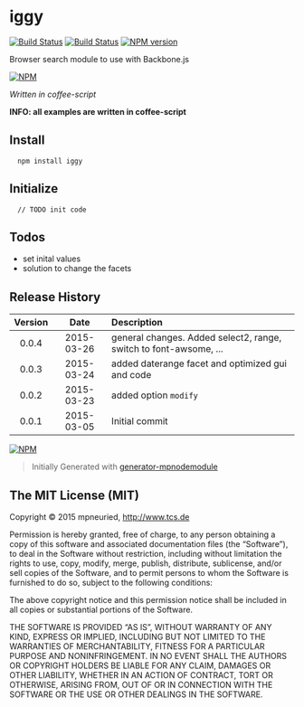 iggy
============

[![Build Status](https://secure.travis-ci.org/mpneuried/iggy.png?branch=master)](http://travis-ci.org/mpneuried/iggy)
[![Build Status](https://david-dm.org/mpneuried/iggy.png)](https://david-dm.org/mpneuried/iggy)
[![NPM version](https://badge.fury.io/js/iggy.png)](http://badge.fury.io/js/iggy)

Browser search module to use with Backbone.js

[![NPM](https://nodei.co/npm/iggy.png?downloads=true&stars=true)](https://nodei.co/npm/iggy/)

*Written in coffee-script*

**INFO: all examples are written in coffee-script**

## Install

```
  npm install iggy
```

## Initialize

```
  // TODO init code
```

## Todos

 * set inital values
 * solution to change the facets

## Release History
|Version|Date|Description|
|:--:|:--:|:--|
|0.0.4|2015-03-26|general changes. Added select2, range, switch to font-awsome, ...|
|0.0.3|2015-03-24|added daterange facet and optimized gui and code |
|0.0.2|2015-03-23|added option `modify`|
|0.0.1|2015-03-05|Initial commit|

[![NPM](https://nodei.co/npm-dl/iggy.png?months=6)](https://nodei.co/npm/iggy/)

> Initially Generated with [generator-mpnodemodule](https://github.com/mpneuried/generator-mpnodemodule)

## The MIT License (MIT)

Copyright © 2015 mpneuried, http://www.tcs.de

Permission is hereby granted, free of charge, to any person obtaining a copy of this software and associated documentation files (the “Software”), to deal in the Software without restriction, including without limitation the rights to use, copy, modify, merge, publish, distribute, sublicense, and/or sell copies of the Software, and to permit persons to whom the Software is furnished to do so, subject to the following conditions:

The above copyright notice and this permission notice shall be included in all copies or substantial portions of the Software.

THE SOFTWARE IS PROVIDED “AS IS”, WITHOUT WARRANTY OF ANY KIND, EXPRESS OR IMPLIED, INCLUDING BUT NOT LIMITED TO THE WARRANTIES OF MERCHANTABILITY, FITNESS FOR A PARTICULAR PURPOSE AND NONINFRINGEMENT. IN NO EVENT SHALL THE AUTHORS OR COPYRIGHT HOLDERS BE LIABLE FOR ANY CLAIM, DAMAGES OR OTHER LIABILITY, WHETHER IN AN ACTION OF CONTRACT, TORT OR OTHERWISE, ARISING FROM, OUT OF OR IN CONNECTION WITH THE SOFTWARE OR THE USE OR OTHER DEALINGS IN THE SOFTWARE.
